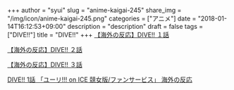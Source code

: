 +++
author = "syui"
slug = "anime-kaigai-245"
share_img = "/img/icon/anime-kaigai-245.png"
categories = ["アニメ"]
date = "2018-01-14T16:12:53+09:00"
description = "description"
draft = false
tags = ["DIVE!!"]
title = "DIVE!!"
+++
<a href="http://animekaigai.blogspot.com/2017/07/dive-1.html" rel="nofollow" target="_blank" title=" 【海外の反応】DIVE!! １話"> 【海外の反応】DIVE!! １話</a>

<a href="http://animekaigai.blogspot.com/2017/07/dive-2.html" rel="nofollow" target="_blank" title="【海外の反応】DIVE!! ２話">【海外の反応】DIVE!! ２話</a>

<a href="http://animekaigai.blogspot.com/2017/07/dive-3.html" rel="nofollow" target="_blank" title="【海外の反応】DIVE!! ３話">【海外の反応】DIVE!! ３話</a>

<a href="http://anirepokaigai.com/dive/post15-1" rel="nofollow" target="_blank" title="DIVE!! 1話 「ユーリ!!! on ICE 競女版/ファンサービス」 海外の反応">DIVE!! 1話 「ユーリ!!! on ICE 競女版/ファンサービス」 海外の反応</a>
